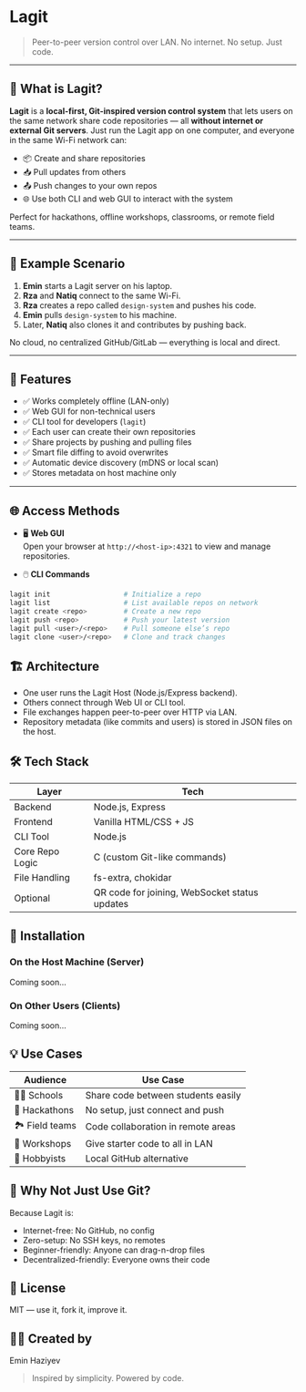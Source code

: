 # Lagit

> Peer-to-peer version control over LAN. No internet. No setup. Just code.

---

## 🧠 What is Lagit?

**Lagit** is a **local-first, Git-inspired version control system** that lets users on the same network share code repositories — all **without internet or external Git servers**. Just run the Lagit app on one computer, and everyone in the same Wi-Fi network can:

- 📦 Create and share repositories
- 📥 Pull updates from others
- 📤 Push changes to your own repos
- 🌐 Use both CLI and web GUI to interact with the system

Perfect for hackathons, offline workshops, classrooms, or remote field teams.

---

## 📸 Example Scenario

1. **Emin** starts a Lagit server on his laptop.
2. **Rza** and **Natiq** connect to the same Wi-Fi.
3. **Rza** creates a repo called `design-system` and pushes his code.
4. **Emin** pulls `design-system` to his machine.
5. Later, **Natiq** also clones it and contributes by pushing back.

No cloud, no centralized GitHub/GitLab — everything is local and direct.

---

## 🔧 Features

- ✅ Works completely offline (LAN-only)
- ✅ Web GUI for non-technical users
- ✅ CLI tool for developers (`lagit`)
- ✅ Each user can create their own repositories
- ✅ Share projects by pushing and pulling files
- ✅ Smart file diffing to avoid overwrites
- ✅ Automatic device discovery (mDNS or local scan)
- ✅ Stores metadata on host machine only

---

## 🌐 Access Methods

- 🖥️ **Web GUI**  
  Open your browser at `http://<host-ip>:4321` to view and manage repositories.

- 🖱️ **CLI Commands**

```bash
lagit init                  # Initialize a repo
lagit list                  # List available repos on network
lagit create <repo>         # Create a new repo
lagit push <repo>           # Push your latest version
lagit pull <user>/<repo>    # Pull someone else’s repo
lagit clone <user>/<repo>   # Clone and track changes
```
## 🏗️ Architecture
- One user runs the Lagit Host (Node.js/Express backend).
- Others connect through Web UI or CLI tool.
- File exchanges happen peer-to-peer over HTTP via LAN.
- Repository metadata (like commits and users) is stored in JSON files on the host.


## 🛠 Tech Stack
| Layer           | Tech                                          |
| --------------- | --------------------------------------------- |
| Backend         | Node.js, Express                              |
| Frontend        | Vanilla HTML/CSS + JS                         |
| CLI Tool        | Node.js                                       |
| Core Repo Logic | C (custom Git-like commands)                  |
| File Handling   | fs-extra, chokidar                            |
| Optional        | QR code for joining, WebSocket status updates |


## 🚀 Installation
### On the Host Machine (Server)
Coming soon...
### On Other Users (Clients)
Coming soon...

## 💡 Use Cases
| Audience        | Use Case                           |
| --------------- | ---------------------------------- |
| 🧑‍🏫 Schools   | Share code between students easily |
| 🧪 Hackathons   | No setup, just connect and push    |
| 🏞️ Field teams | Code collaboration in remote areas |
| 🧪 Workshops    | Give starter code to all in LAN    |
| 🧙 Hobbyists    | Local GitHub alternative           |

## 🤔 Why Not Just Use Git?
Because Lagit is:

- Internet-free: No GitHub, no config
- Zero-setup: No SSH keys, no remotes
- Beginner-friendly: Anyone can drag-n-drop files
- Decentralized-friendly: Everyone owns their code

## 🪪 License
MIT — use it, fork it, improve it.

## 👨‍💻 Created by
Emin Haziyev
> Inspired by simplicity. Powered by code.
